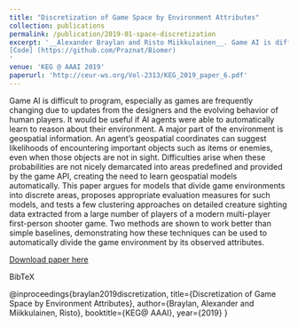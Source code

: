```yaml
---
title: "Discretization of Game Space by Environment Attributes"
collection: publications
permalink: /publication/2019-01-space-discretization
excerpt: '__Alexander Braylan and Risto Miikkulainen__. Game AI is difficult to program, especially as games are frequently changing due to updates from the designers and the evolving behavior of human players. It would be useful if AI agents were able to automatically learn to reason about their environment. A major part of the environment is geospatial information. An agent’s geospatial coordinates can suggest likelihoods of encountering important objects such as items or enemies, even when those objects are not in sight. Difficulties arise when these probabilities are not nicely demarcated into areas predefined and provided by the game API, creating the need to learn geospatial models automatically. This paper argues for models that divide game environments into discrete areas, proposes appropriate evaluation measures for such models, and tests a few clustering approaches on detailed creature sighting data extracted from a large number of players of a modern multi-player first-person shooter game. Two methods are shown to work better than simple baselines, demonstrating how these techniques can be used to automatically divide the game environment by its observed attributes. [Slides](https://www.slideshare.net/AlexanderBraylan/discretization-of-game-space-by-environment-attributes),
[Code] (https://github.com/Praznat/Biomer)
'
venue: 'KEG @ AAAI 2019'
paperurl: 'http://ceur-ws.org/Vol-2313/KEG_2019_paper_6.pdf'
---
```

Game AI is difficult to program, especially as games are frequently changing due to updates from the designers and the evolving behavior of human players. It would be useful if AI agents were able to automatically learn to reason about their environment. A major part of the environment is geospatial information. An agent’s geospatial coordinates can suggest likelihoods of encountering important objects such as items or enemies, even when those objects are not in sight. Difficulties arise when these probabilities are not nicely demarcated into areas predefined and provided by the game API, creating the need to learn geospatial models automatically. This paper argues for models that divide game environments into discrete areas, proposes appropriate evaluation measures for such models, and tests a few clustering approaches on detailed creature sighting data extracted from a large number of players of a modern multi-player first-person shooter game. Two methods are shown to work better than simple baselines, demonstrating how these techniques can be used to automatically divide the game environment by its observed attributes.

[Download paper here](http://ceur-ws.org/Vol-2313/KEG_2019_paper_6.pdf)

BibTeX

@inproceedings{braylan2019discretization,
  title={Discretization of Game Space by Environment Attributes},
  author={Braylan, Alexander and Miikkulainen, Risto},
  booktitle={KEG@ AAAI},
  year={2019}
}